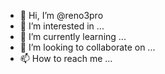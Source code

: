 - 👋 Hi, I’m @reno3pro
- 👀 I’m interested in ...
- 🌱 I’m currently learning ...
- 💞️ I’m looking to collaborate on ...
- 📫 How to reach me ...

<!---
reno3pro/reno3pro is a ✨ special ✨ repository because its `README.md` (this file) appears on your GitHub profile.
You can click the Preview link to take a look at your changes.
--->
